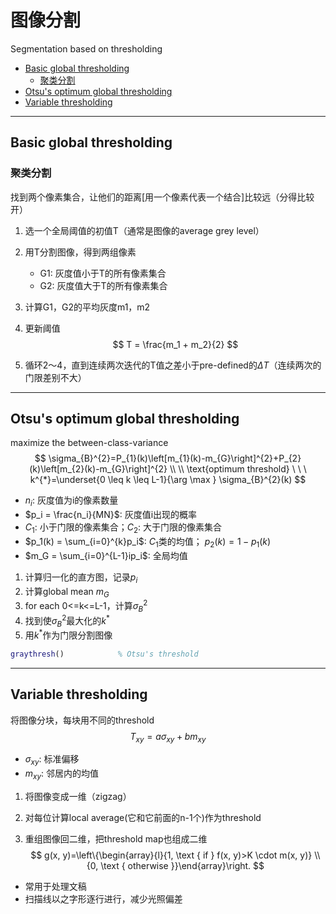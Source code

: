 # 图像分割

Segmentation based on thresholding

* [Basic global thresholding](#basic-global-thresholding)
   * [聚类分割](#聚类分割)
* [Otsu's optimum global thresholding](#otsus-optimum-global-thresholding)
* [Variable thresholding](#variable-thresholding)

------

## Basic global thresholding

### 聚类分割

找到两个像素集合，让他们的距离[用一个像素代表一个结合]比较远（分得比较开）

1. 选一个全局阈值的初值T（通常是图像的average grey level）

2. 用T分割图像，得到两组像素

   - G1: 灰度值小于T的所有像素集合
   - G2: 灰度值大于T的所有像素集合

3. 计算G1，G2的平均灰度m1，m2

4. 更新阈值
   $$
   T = \frac{m_1 + m_2}{2}
   $$

5. 循环2～4，直到连续两次迭代的T值之差小于pre-defined的$\Delta T$（连续两次的门限差别不大）

------

## Otsu's optimum global thresholding

maximize the between-class-variance
$$
\sigma_{B}^{2}=P_{1}(k)\left[m_{1}(k)-m_{G}\right]^{2}+P_{2}(k)\left[m_{2}(k)-m_{G}\right]^{2} \\ \\
\text{optimum threshold} \ \ \ k^{*}=\underset{0 \leq k \leq L-1}{\arg \max } \sigma_{B}^{2}(k)
$$

- $n_i$: 灰度值为i的像素数量
- $p_i = \frac{n_i}{MN}$: 灰度值i出现的概率
- $C_1$: 小于门限的像素集合；$C_2$: 大于门限的像素集合
- $p_1(k) = \sum_{i=0}^{k}p_i$: $C_1$类的均值； $p_2(k) = 1 - p_1(k)$
- $m_G = \sum_{i=0}^{L-1}ip_i$: 全局均值 

1. 计算归一化的直方图，记录$p_i$
2. 计算global mean $m_G$
3. for each 0<=k<=L-1，计算$\sigma_B^2$
4. 找到使$\sigma_B^2$最大化的$k^*$
5. 用$k^*$作为门限分割图像

```matlab
graythresh()			% Otsu's threshold
```

------

## Variable thresholding

将图像分块，每块用不同的threshold
$$
T_{xy} = a\sigma_{xy} + bm_{xy}
$$

- $\sigma_{xy}$: 标准偏移
- $m_{xy}$: 邻居内的均值

1. 将图像变成一维（zigzag）

2. 对每位计算local average(它和它前面的n-1个)作为threshold

3. 重组图像回二维，把threshold map也组成二维
   $$
   g(x, y)=\left\{\begin{array}{l}{1, \text { if } f(x, y)>K \cdot m(x, y)} \\ {0, \text { otherwise }}\end{array}\right.
   $$
   

- 常用于处理文稿
- 扫描线以之字形逐行进行，减少光照偏差